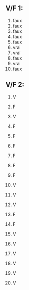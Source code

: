 ## V/F 1:
1. faux
2. faux
3. faux
4. faux
5. faux
6. vrai
7. vrai
8. faux
9. vrai
10. faux

## V/F 2:
1. V
2. F
3. V
4. F
5. F
6. F
7. F
8. F
9. F
10. V

11. V
12. V
13. F
14. F
15. V
16. V
17. V
18. V
19. V
20. V
